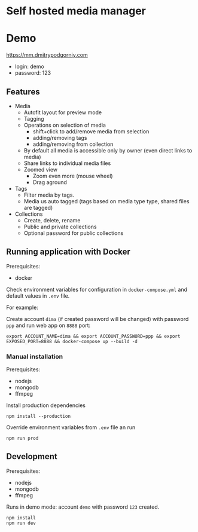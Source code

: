 # Self hosted media manager

# Demo

https://mm.dmitrypodgorniy.com

- login: demo
- password: 123

## Features

- Media
    - Autofit layout for preview mode
    - Tagging
    - Operations on selection of media
        - shift+click to add/remove media from selection
        - adding/removing tags
        - adding/removing from collection
    - By default all media is accessible only by owner (even direct links to media)
    - Share links to individual media files
    - Zoomed view
        - Zoom even more (mouse wheel)
        - Drag aground
- Tags
    - Filter media by tags.
    - Media us auto tagged (tags based on media type type, shared files are tagged)
- Collections
    - Create, delete, rename
    - Public and private collections
    - Optional password for public collections


## Running application with Docker

Prerequisites:

- docker

Check environment variables for configuration in `docker-compose.yml` and default values in `.env` file.

For example:

Create account `dima` (if created password will be changed) with password `ppp` and run web app on `8888` port:

```
export ACCOUNT_NAME=dima && export ACCOUNT_PASSWORD=ppp && export EXPOSED_PORT=8888 && docker-compose up --build -d
```


### Manual installation

Prerequisites:

- nodejs
- mongodb
- ffmpeg

Install production dependencies

```
npm install --production
```

Override environment variables from `.env` file an run

```
npm run prod
```


## Development

Prerequisites:

- nodejs
- mongodb
- ffmpeg

Runs in demo mode: account `demo` with password `123` created.

```
npm install
npm run dev
```
